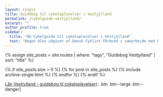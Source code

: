 ```yaml
---
layout: single
title: Guidebog til cykeloplevelser i Vestjylland
permalink: /cykelguide-vestjylland/
excerpt: ""
author_profile: true
sidebar:
  title: "Om Cykelguide til cykeloplevelser i Vestjylland"
  text: "Bogen blev udgivet af Dansk Cyklist FOrbund i samarbejde med Fonden Fyntour og VisitDenmark, støttet af Arbejdsmarkedets Feriefond og Tips & Lottomidler til Friluftslivet. 1. udgave fra 30. maj 2007. Oplag 5000 i tre sprog."
---
```


{% assign site_posts = site.routes | where: "tags", "Guidebog Vestjylland" | sort: "title" %}

{% if site_posts.size > 0 %}
  {% for post in site_posts %}
    {% include archive-single.html %}
  {% endfor %}
{% endif %}

[Lån Vestjylland - guidebog til cykeloplevelser](https://bibliotek.dk/da/work/870970-basis%3A26918979){: .btn .btn--large .btn--danger}
